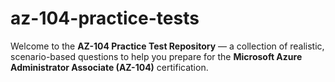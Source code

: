 # az-104-practice-tests
Welcome to the **AZ-104 Practice Test Repository** — a collection of realistic, scenario-based questions to help you prepare for the **Microsoft Azure Administrator Associate (AZ-104)** certification.
